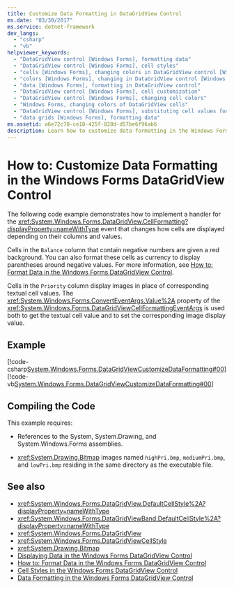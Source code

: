```yaml
---
title: Customize Data Formatting in DataGridView Control
ms.date: "03/30/2017"
ms.service: dotnet-framework
dev_langs: 
  - "csharp"
  - "vb"
helpviewer_keywords: 
  - "DataGridView control [Windows Forms], formatting data"
  - "DataGridView control [Windows Forms], cell styles"
  - "cells [Windows Forms], changing colors in DataGridView control [Windows Forms]"
  - "colors [Windows Forms], changing in DataGridView control [Windows Forms]"
  - "data [Windows Forms], formatting in DataGridView control"
  - "DataGridView control [Windows Forms], cell customization"
  - "DataGridView control [Windows Forms], changing cell colors"
  - "Windows Forms, changing colors of DataGridView cells"
  - "DataGridView control [Windows Forms], substituting cell values for display"
  - "data grids [Windows Forms], formatting data"
ms.assetid: a6e72c70-ce18-425f-828d-d57be6f96ab6
description: Learn how to customize data formatting in the Windows Forms DataGridView control to change how cells are displayed depending on their columns and values.
---
```

# How to: Customize Data Formatting in the Windows Forms DataGridView Control

The following code example demonstrates how to implement a handler for the <xref:System.Windows.Forms.DataGridView.CellFormatting?displayProperty=nameWithType> event that changes how cells are displayed depending on their columns and values.

Cells in the `Balance` column that contain negative numbers are given a red background. You can also format these cells as currency to display parentheses around negative values. For more information, see [How to: Format Data in the Windows Forms DataGridView Control](how-to-format-data-in-the-windows-forms-datagridview-control.md).

Cells in the `Priority` column display images in place of corresponding textual cell values. The <xref:System.Windows.Forms.ConvertEventArgs.Value%2A> property of the <xref:System.Windows.Forms.DataGridViewCellFormattingEventArgs> is used both to get the textual cell value and to set the corresponding image display value.

## Example

[!code-csharp[System.Windows.Forms.DataGridViewCustomizeDataFormatting#00](~/samples/snippets/csharp/VS_Snippets_Winforms/System.Windows.Forms.DataGridViewCustomizeDataFormatting/cs/customFormatting.cs#00)]
[!code-vb[System.Windows.Forms.DataGridViewCustomizeDataFormatting#00](~/samples/snippets/visualbasic/VS_Snippets_Winforms/System.Windows.Forms.DataGridViewCustomizeDataFormatting/vb/customFormatting.vb#00)]

## Compiling the Code

This example requires:

- References to the System, System.Drawing, and System.Windows.Forms assemblies.

- <xref:System.Drawing.Bitmap> images named `highPri.bmp`, `mediumPri.bmp`, and `lowPri.bmp` residing in the same directory as the executable file.

## See also

- <xref:System.Windows.Forms.DataGridView.DefaultCellStyle%2A?displayProperty=nameWithType>
- <xref:System.Windows.Forms.DataGridViewBand.DefaultCellStyle%2A?displayProperty=nameWithType>
- <xref:System.Windows.Forms.DataGridView>
- <xref:System.Windows.Forms.DataGridViewCellStyle>
- <xref:System.Drawing.Bitmap>
- [Displaying Data in the Windows Forms DataGridView Control](displaying-data-in-the-windows-forms-datagridview-control.md)
- [How to: Format Data in the Windows Forms DataGridView Control](how-to-format-data-in-the-windows-forms-datagridview-control.md)
- [Cell Styles in the Windows Forms DataGridView Control](cell-styles-in-the-windows-forms-datagridview-control.md)
- [Data Formatting in the Windows Forms DataGridView Control](data-formatting-in-the-windows-forms-datagridview-control.md)
